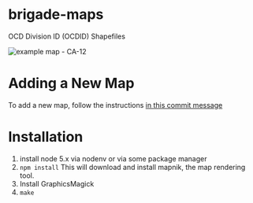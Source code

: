 brigade-maps
============================

OCD Division ID (OCDID) Shapefiles

![example map - CA-12](https://raw.githubusercontent.com/tdooner/brigade-maps/master/example.png)

# Adding a New Map
To add a new map, follow the instructions [in this commit
message](https://github.com/tdooner/brigade-maps/commit/15b485c1d8c4f2e8ff4fc1542961ab991bf60cbd)

# Installation

1. install node 5.x via nodenv or via some package manager
2. `npm install`
   This will download and install mapnik, the map rendering tool.
3. Install GraphicsMagick
4. `make`
